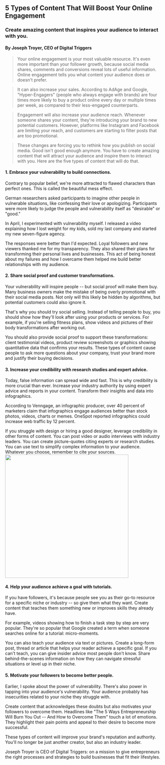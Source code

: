 ## 5 Types of Content That Will Boost Your Online Engagement
### Create amazing content that inspires your audience to interact with you.
#### By Joseph Troyer, CEO of Digital Triggers

> Your online engagement is your most valuable resource. It's even more important than your follower growth, because social media shares, comments and conversions reveal lots of useful information. Online engagement tells you what content your audience does or doesn't prefer.


> It can also increase your sales. According to AdAge and Google, "Hyper-Engagers" (people who always engage with brands) are four times more likely to buy a product online every day or multiple times per week, as compared to their less-engaged counterparts.

> Engagement will also increase your audience reach. Whenever someone shares your content, they're introducing your brand to new potential customers. However, platforms like Instagram and Facebook are limiting your reach, and customers are starting to filter posts that are too promotional.

> These changes are forcing you to rethink how you publish on social media. Good isn't good enough anymore. You have to create amazing content that will attract your audience and inspire them to interact with you. Here are the five types of content that will do that.

#### 1. Embrace your vulnerability to build connections.
Contrary to popular belief, we're more attracted to flawed characters than perfect ones. This is called the beautiful mess effect.

German researchers asked participants to imagine other people in vulnerable situations, like confessing their love or apologizing. Participants were more likely to judge the people and vulnerability itself as "desirable" or "good."

In April, I experimented with vulnerability myself. I released a video explaining how I lost weight for my kids, sold my last company and started my new seven-figure agency.

The responses were better than I'd expected. Loyal followers and new viewers thanked me for my transparency. They also shared their plans for transforming their personal lives and businesses. This act of being honest about my failures and how I overcame them helped me build better relationships with my audience.

#### 2. Share social proof and customer transformations.
Your vulnerability will inspire people -- but social proof will make them buy. Many business owners make the mistake of being overly promotional with their social media posts. Not only will this likely be hidden by algorithms, but potential customers could also ignore it.

That's why you should try social selling. Instead of telling people to buy, you should show how they'll look after using your products or services. For example, if you're selling fitness plans, show videos and pictures of their body transformations after working out.

You should also provide social proof to support these transformations: client testimonial videos, product review screenshots or graphics showing quantitative data that confirms your results. These types of content cause people to ask more questions about your company, trust your brand more and justify their buying decisions.

#### 3. Increase your credibility with research studies and expert advice.
Today, false information can spread wide and fast. This is why credibility is more crucial than ever. Increase your industry authority by using expert advice and reports in your content. Transform their insights and data into infographics.

According to Venngage, an infographic producer, over 40 percent of marketers claim that infographics engage audiences better than stock photos, videos, charts or memes. OneSpot reported infographics could increase web traffic by 12 percent.

If you struggle with design or hiring a good designer, leverage credibility in other forms of content. You can post video or audio interviews with industry leaders. You can create picture-quotes citing experts or research studies. You can use text to simplify complex information to your audience. Whatever you choose, remember to cite your sources.
<img src="https://hips.hearstapps.com/hmg-prod.s3.amazonaws.com/images/gettyimages-1094874726.png?crop=0.542xw:0.814xh;0.0472xw,0.127xh&resize=640:*" width="400px" height="400px">
#### 4. Help your audience achieve a goal with tutorials.
If you have followers, it's because people see you as their go-to resource for a specific niche or industry -- so give them what they want. Create content that teaches them something new or improves skills they already have.

For example, videos showing how to finish a task step by step are very popular. They're so popular that Google created a term when someone searches online for a tutorial: micro-moments.

You can also teach your audience via text or pictures. Create a long-form post, thread or article that helps your reader achieve a specific goal. If you can't teach, you can give insider advice most people don't know. Share behind-the-scenes information on how they can navigate stressful situations or level up in their niche.

#### 5. Motivate your followers to become better people.
Earlier, I spoke about the power of vulnerability. There's also power in tapping into your audience's vulnerability. Your audience probably has insecurities related to your niche they struggle with.

Create content that acknowledges these doubts but also motivates your followers to overcome them. Headlines like "The 5 Ways Entrepreneurship Will Burn You Out -- And How to Overcome Them" touch a lot of emotions. They highlight their pain points and appeal to their desire to become more successful.

These types of content will improve your brand's reputation and authority. You'll no longer be just another creator, but also an industry leader.

Joseph Troyer is CEO of Digital Triggers: on a mission to give entrepreneurs the right processes and strategies to build businesses that fit their lifestyles.
